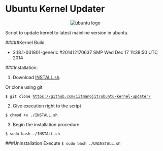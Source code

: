 # Ubuntu Kernel Updater
<p align="center">
  <img src="https://i.imgur.com/ulXnsPr.png" alt="ubuntu logo" />
</p>
Script to update kernel to latest mainline version in ubuntu.

#####Kernel Build
- 3.18.1-031801-generic #201412170637 SMP Wed Dec 17 11:38:50 UTC 2014


###Installation:
1. Download <a href="https://raw.githubusercontent.com/iitmanojit/ubuntu-kernel-updater/master/INSTALL.sh" download target="_blank" type="application/octet-stream">INSTALL.sh</a>.
	
 Or clone using git 
	
 <code>$ git clone https://github.com/iitmanojit/ubuntu-kernel-updater/</code>

2. Give execution right to the script 

 <code>$ chmod +x ./INSTALL.sh</code>

3. Begin the installation procedure 

 <code>$ sudo bash ./INSTALL.sh</code>

###Uninstallation
Execute 
 <code>$ sudo bash ./UNINSTALL.sh</code>
